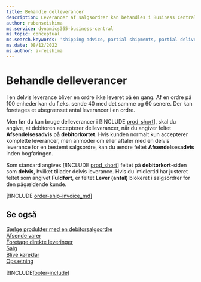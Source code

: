 ```yaml
---
title: Behandle delleverancer
description: Leverancer af salgsordrer kan behandles i Business Central med delleverancer vha. felterne Afsendelsesadvis og Lever (antal).
author: rubenseishima
ms.service: dynamics365-business-central
ms.topic: conceptual
ms.search.keywords: 'shipping advice, partial shipments, partial deliveries, trade, customer sales order'
ms.date: 08/12/2022
ms.author: a-reishima
---
```

# Behandle delleverancer

I en delvis leverance bliver en ordre ikke leveret på én gang. Af en ordre på 100 enheder kan du f.eks. sende 40 med det samme og 60 senere. Der kan foretages et ubegrænset antal leverancer i en ordre.

Men før du kan bruge delleverancer i [!INCLUDE [prod_short](includes/prod_short.md)], skal du angive, at debitoren accepterer delleverancer, når du angiver feltet **Afsendelsesadvis** på **debitorkortet**. Hvis kunden normalt kun accepterer komplette leverancer, men anmoder om eller aftaler med en delvis leverance for en bestemt salgsordre, kan du ændre feltet **Afsendelsesadvis** inden bogføringen.

Som standard angives [!INCLUDE [prod_short](includes/prod_short.md)] feltet på **debitorkort**-siden som **delvis**, hvilket tillader delvis leverance. Hvis du imidlertid har justeret feltet som angivet **Fuldført**, er feltet **Lever (antal)** blokeret i salgsordrer for den pågældende kunde.

[!INCLUDE [order-ship-invoice_md](includes/order-ship-invoice.md)]

## Se også

[Sælge produkter med en debitorsalgsordre](sales-how-sell-products.md)  
[Afsende varer](warehouse-how-ship-items.md)  
[Foretage direkte leveringer](sales-how-drop-shipment.md)  
[Salg](sales-manage-sales.md)  
[Blive køreklar](ui-get-ready-business.md)  
[Opsætning](admin-setup-and-administration.md)  

[!INCLUDE[footer-include](includes/footer-banner.md)]
